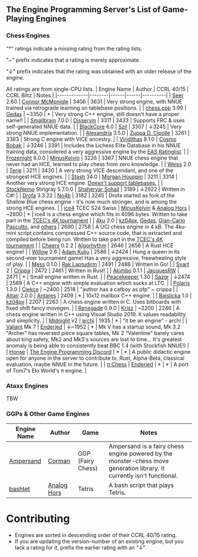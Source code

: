 ## The Engine Programming Server's List of Game-Playing Engines
### Chess Engines

"*" ratings indicate a missing rating from the rating lists.

"~" prefix indicates that a rating is merely approximate.

"↓" prefix indicates that the rating was obtained with an older release of the engine.

All ratings are from single-CPU lists.
| Engine Name | Author | CCRL 40/15 | CCRL Blitz | Notes |
|-------------|--------|------|------|----------|
| [Seer](https://github.com/connormcmonigle/seer-nnue) 2.60 | [Connor McMonigle](https://github.com/connormcmonigle) | 3406 | 3631 | Very strong engine, with NNUE trained via retrograde learning on tablebase positions. |
| [chess.cpp](https://github.com/GediminasMasaitis/chess-dot-cpp) 3.99 | [Gedas](https://github.com/GediminasMasaitis) | ~3350 | * | Very strong C++ engine, still doesn't have a proper name!! |
| [Smallbrain](https://github.com/Disservin/Smallbrain) 7.0.0 | [Disservin](https://github.com/Disservin) | 3311 | 3433 | Supports FRC & uses self-generated NNUE data. |
| [BlackCore](https://github.com/SzilBalazs/BlackCore) 6.0 | [Szil](https://github.com/SzilBalazs) | 3307 | ↓3245 | Very strong NNUE implementation. |
| [Alexandria](https://github.com/PGG106/Alexandria) 3.5.0 | [Zuppa D. Cipolle](https://github.com/PGG106) | 3261 | 3383 | Strong C engine with VICE ancestry. |
| [Viridithas](https://github.com/cosmobobak/viridithas) 8.1.0 | [Cosmo Bobak](https://github.com/cosmobobak) | ↓3246 | 3391 | Includes the Lichess Elite Database in his NNUE training data, considered a very aggressive engine by the [EAS Ratinglist](https://www.sp-cc.de/eas-ratinglist.html). |
| [Frozenight](https://github.com/MinusKelvin/frozenight) 6.0.0 | [MinusKelvin](https://github.com/MinusKelvin) | 3226 | 3367 | NNUE chess engine that never had an HCE, learned to play chess from zero knowledge. |
| [Weiss](https://github.com/TerjeKir/weiss) 2.0 | [Terje](https://github.com/TerjeKir) | 3211 | 3430 | A very strong VICE descendant, and one of the strongest HCE engines. |
| [Stash](https://gitlab.com/mhouppin/stash-bot) 34.0 | [Morgan Houppin](https://gitlab.com/mhouppin) | 3211 | 3314 | Another very strong HCE engine. [Doesn't support tablebases.](http://talkchess.com/forum3/viewtopic.php?f=2&t=76927#p888045) |
| [StockNemo](https://github.com/TheBlackPlague/StockNemo) Stingray 5.7.0.0 | [Shaheryar Sohail](https://github.com/TheBlackPlague) | 3189 | ↓2922 | Written in C#! |
| [Drofa](https://github.com/justNo4b/Drofa) 3.3.22 | [No4b](https://github.com/justNo4b) | 3182 | 3245 | Drofa started as fork of the Shallow Blue chess engine - it's now much stronger, and is among the strong HCE engines. |
| [ice4](https://github.com/MinusKelvin/ice4) TCEC S24 Swiss | [MinusKelvin](https://github.com/MinusKelvin) & [Analog Hors](https://github.com/analog-hors) | ~2800 | * | ice4 is a chess engine which fits in 4096 bytes. Written to take part in the [TCEC's 4K tournament](https://wiki.chessdom.org/TCEC_4k_Rules) |
| [4ku](https://github.com/kz04px/4ku) 2.0 | [kz04px](https://github.com/kz04px), [Gedas](https://github.com/GediminasMasaitis), [Gian-Carlo Pascutto](https://github.com/gcp), and [others](https://github.com/kz04px/4ku/graphs/contributors) | 2690 | 2758 | A UCI chess engine in 4 kB. The 4ku-mini script contains compressed C++ source code, that is extracted and compiled before being run. Written to take part in the [TCEC's 4K tournament](https://wiki.chessdom.org/TCEC_4k_Rules) |
| [Cheers](https://github.com/Algorhythm-sxv/Cheers) 0.2.2 | [Algorhythm](https://github.com/Algorhythm-sxv) | 2646 | 2656 | A Rust HCE engine! |
| [Willow](https://github.com/Adam-Kulju/Willow) 2.6 | [Adam Kulju](https://github.com/Adam-Kulju) | 2586 | ↓2424 | Hung a queen in its second-ever tournament game! Has a very aggressive, freewheeling style of play. |
| [Mess](https://github.com/raklaptudirm/mess) 0.1.0 | [Rak Laptudirm](https://github.com/raklaptudirm) | 2491 | 2488 | Written in Go! |
| [Svart](https://github.com/crippa1337/svart) 2 | [Crippa](https://github.com/crippa1337) | 2472 | 2461 | Written in Rust! |
| [Akimbo](https://github.com/JacquesRW/akimbo) 0.1.1 | [JacquesRW](https://github.com/JacquesRW/akimbo) | 2471 | * | Small engine written in Rust. |
| [Peacekeeper](https://github.com/Sazgr/peacekeeper) 1.30 | [Sazgr](https://github.com/Sazgr) | ↓2474 | 2569 | A C++ engine with simple evaluation which sucks at LTC. |
| [Polaris](https://github.com/Ciekce/Polaris) 1.3.0 | [Ciekce](https://github.com/Ciekce) | ~2400 | 2518 | "author has a catboy as pfp" ~ crippa |
| [Altair](https://github.com/Alex2262/AltairChessEngine) 2.0.0 | [Antares](https://github.com/Alex2262) | 2409 | * | 10x12 mailbox C++ engine. |
| [Baislicka](https://github.com/kz04px/Baislicka) 1.0 | [kz04px](https://github.com/kz04px) | 2207 | 2263 | A chess engine written in C. Uses bitboards with fixed shift fancy movegen. |
| [Renegade](https://github.com/pkrisz99/Renegade) 0.9.0 | [Krisz](https://github.com/pkrisz99) | ~2200 | 2246 | A chess engine written in C++ using Visual Studio 2019. It values readability and simplicity. |
| [Midnight](https://github.com/archishou/MidnightChessEngine) v2 | [archi](https://github.com/archishou) | 1935 | * | "it be an engine" - archi |
| [Valiant](https://www.dropbox.com/sh/tfiwhx900g4ni42/AABEm29llAn1MaG8D6yW8ZO7a?dl=0) Mk 7 | [Enderjed](https://www.youtube.com/channel/UC1lxAkP5jGVBUIWdz3WIhSg) | ↓~1952 | * | Mk V has a startup sound, Mk 3.2 "Archer" has reversed piece square tables, Mk 2 "Valentine" barely cares about king safety, Mk2 and Mk3's sources are lost to time... It's greatest anomaly is being able to consistently beat BBC 1.4 (with Stockfish NNUE!) |
| [Honse](https://github.com/EngineProgramming/honse) | [The Engine Programming Discord](https://discord.com/invite/YctB2p4) | * | * | A public didactic engine open for anyone in the server to contribute to. Rust, Alpha-Beta, classical evaluation, maybe NNUE in the future. |
| [π Chess](https://www.dropbox.com/sh/tfiwhx900g4ni42/AAC5FPUjZZi1fr8TW-PEE52ja/%CF%80%20Chess.zip?dl=0) | [Enderjed](https://www.youtube.com/channel/UC1lxAkP5jGVBUIWdz3WIhSg) | * | * | A port of Tom7's Elo World's π engine. |
### Ataxx Engines
TBW
### GGPs & Other Game Engines
| Engine Name | Author | Game | Notes |
|-------------|--------|------|----------|
| [Ampersand](https://github.com/chesstastic-org/Ampersand) | [Corman](https://github.com/Cormanz/) | GGP (Fairy Chess) | Ampersand is a fairy chess engine powered by the monster-chess move generation library. It currently isn't functional. |
| [bashtet](https://github.com/analog-hors/bashtet) | [Analog Hors](https://github.com/analog-hors) | Tetris | A bash script that plays Tetris. |

# Contributing
* Engines are sorted in descending order of their CCRL 40/15 rating.
* If you are updating the version-number of an existing engine, but you lack a rating for it, prefix the earlier rating with an "↓".
